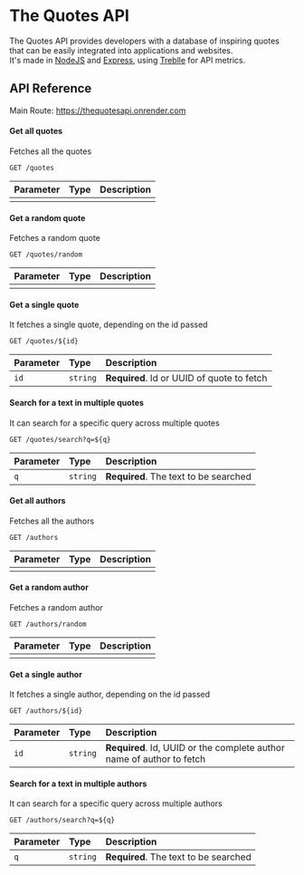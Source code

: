 # The Quotes API
The Quotes API provides developers with a database of inspiring quotes that can be easily integrated into applications and websites.  
It's made in [NodeJS](https://nodejs.org) and [Express](https://expressjs.com/), using [Treblle](https://treblle.com) for API metrics.

## API Reference
Main Route: https://thequotesapi.onrender.com
#### Get all quotes
Fetches all the quotes

```http
GET /quotes
```

| Parameter | Type     | Description                |
| :-------- | :------- | :------------------------- |
|  |  |  |

#### Get a random quote
Fetches a random quote

```http
GET /quotes/random
```

| Parameter | Type     | Description                |
| :-------- | :------- | :------------------------- |
|  |  |  |

#### Get a single quote
It fetches a single quote, depending on the id passed

```http
GET /quotes/${id}
```

| Parameter | Type     | Description                       |
| :-------- | :------- | :-------------------------------- |
| `id`      | `string` | **Required**. Id or UUID of quote to fetch |

#### Search for a text in multiple quotes
It can search for a specific query across multiple quotes

```http
GET /quotes/search?q=${q}
```

| Parameter | Type     | Description                       |
| :-------- | :------- | :-------------------------------- |
| `q`       | `string` | **Required**. The text to be searched |

#### Get all authors
Fetches all the authors

```http
GET /authors
```

| Parameter | Type     | Description                |
| :-------- | :------- | :------------------------- |
|  |  |  |

#### Get a random author
Fetches a random author

```http
GET /authors/random
```

| Parameter | Type     | Description                |
| :-------- | :------- | :------------------------- |
|  |  |  |

#### Get a single author
It fetches a single author, depending on the id passed

```http
GET /authors/${id}
```

| Parameter | Type     | Description                       |
| :-------- | :------- | :-------------------------------- |
| `id`      | `string` | **Required**. Id, UUID or the complete author name of author to fetch |

#### Search for a text in multiple authors
It can search for a specific query across multiple authors

```http
GET /authors/search?q=${q}
```

| Parameter | Type     | Description                       |
| :-------- | :------- | :-------------------------------- |
| `q`       | `string` | **Required**. The text to be searched |